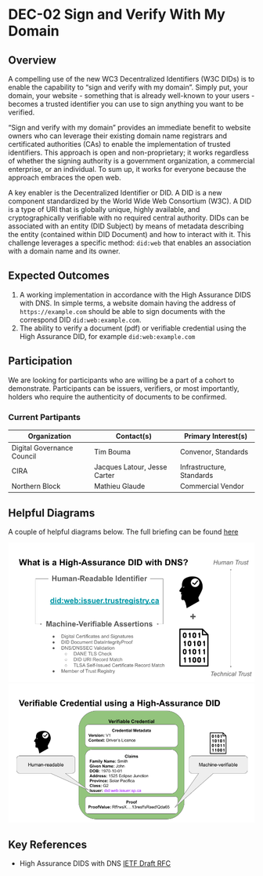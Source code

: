 # DEC-02 Sign and Verify With My Domain
## Overview

A compelling use of the new WC3 Decentralized Identifiers (W3C DIDs) is to enable the capability to “sign and verify with my domain”. Simply put, your domain, your website - something that is already well-known to your users - becomes a trusted identifier you can use to sign anything you want to be verified.

“Sign and verify with my domain” provides an immediate benefit to website owners who can leverage their existing domain name registrars and certificated authorities (CAs) to enable the implementation of trusted identifiers. This approach is open and non-proprietary; it works regardless of whether the signing authority is a government organization, a commercial enterprise, or an individual. To sum up, it works for everyone because the approach embraces the open web.

A key enabler is the Decentralized Identifier or DID. A DID is a new component standardized by the World Wide Web Consortium (W3C). A DID is a type of URI that is globally unique, highly available, and cryptographically verifiable with no required central authority. DIDs can be associated with an entity (DID Subject) by means of metadata describing the entity (contained within DID Document) and how to interact with it. This challenge leverages a specific method: `did:web` that enables an association with a domain name and its owner.


## Expected Outcomes

1. A working implementation in accordance with the High Assurance DIDS with DNS. In simple terms, a website domain having the address of `https://example.com` should be able to sign documents with the correspond DID `did:web:example.com`.
2. The ability to verify a document (pdf) or verifiable credential using the High Assurance DID, for example `did:web:example.com`

## Participation

We are looking for participants who are willing be a part of a cohort to demonstrate. Participants can be issuers, verifiers, or most importantly, holders who require the authenticity of documents to be confirmed.

### Current Partipants

|Organization|Contact(s)|Primary Interest(s)|
|---|---|---|
|Digital Governance Council|Tim Bouma|Convenor, Standards|
|CIRA| Jacques Latour, Jesse Carter|Infrastructure, Standards|
|Northern Block|Mathieu Glaude|Commercial Vendor|


## Helpful Diagrams

A couple of helpful diagrams below. The full briefing can be found [here](./pubs/HIADID-Briefing.pdf)

![](./assets/HIADID.png)
![](./assets/VCHIADID.png)

## Key References

* High Assurance DIDS with DNS [IETF Draft RFC](https://www.ietf.org/archive/id/draft-carter-high-assurance-dids-with-dns-05.html)

